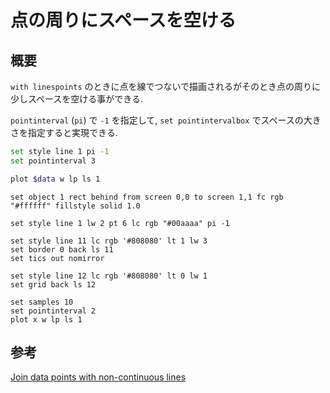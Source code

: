 # 点の周りにスペースを空ける

## 概要

`with linespoints`
のときに点を線でつないで描画されるがそのとき点の周りに少しスペースを空ける事ができる.

`pointinterval` (`pi`) で `-1` を指定して, `set pointintervalbox` でスペースの大きさを指定すると実現できる.

```bash
set style line 1 pi -1
set pointinterval 3

plot $data w lp ls 1
```

```gnuplot
set object 1 rect behind from screen 0,0 to screen 1,1 fc rgb "#ffffff" fillstyle solid 1.0

set style line 1 lw 2 pt 6 lc rgb "#00aaaa" pi -1

set style line 11 lc rgb '#808080' lt 1 lw 3
set border 0 back ls 11
set tics out nomirror

set style line 12 lc rgb '#808080' lt 0 lw 1
set grid back ls 12

set samples 10
set pointinterval 2
plot x w lp ls 1
```

## 参考

[Join data points with non-continuous lines](http://www.gnuplotting.org/tag/linespoints/)
